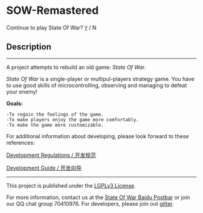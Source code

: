 # SOW-Remastered
Continue to play State Of War? Y̲ / N


## Description
---
A project attempts to rebuild an old game: *State Of War*.

*State Of War* is a single-player or multipul-players strategy game. You have to use good skills of
microcontrolling, observing and managing to defeat your enemy!

**Goals:**

    -To regain the feelings of the game.
    -To make players enjoy the game more comfortably.
    -To make the game more customizable.

For additional information about developing, please look forward to these references:

[Development Regulations / 开发规范](docs\REGULATIONS.md)

[Development Guide / 开发向导](docs\GUIDE.md)

---

This project is published under the [LGPLv3 License](https://www.gnu.org/licenses/lgpl.html).

For more information, 
contact us at the [State Of War Baidu Postbar](https://tieba.baidu.com/f?kw=%E8%93%9D%E8%89%B2%E8%AD%A6%E6%88%92&fr=index)
or join our QQ chat group 70410976. For developers, please join out [gitter](https://gitter.im/State-of-War-PostBar/Lobby?utm_source=share-link&utm_medium=link&utm_campaign=share-link).
